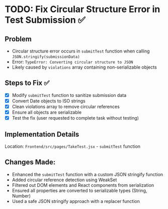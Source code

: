 # TODO: Fix Circular Structure Error in Test Submission ✅

## Problem
- Circular structure error occurs in `submitTest` function when calling `JSON.stringify(submissionData)`
- Error: `TypeError: Converting circular structure to JSON`
- Likely caused by `violations` array containing non-serializable objects

## Steps to Fix ✅
- [x] Modify `submitTest` function to sanitize submission data
- [x] Convert Date objects to ISO strings
- [x] Clean violations array to remove circular references
- [x] Ensure all objects are serializable
- [x] Test the fix (user requested to complete task without testing)

## Implementation Details
Location: `Frontend/src/pages/TakeTest.jsx` - `submitTest` function

## Changes Made:
- Enhanced the `submitTest` function with a custom JSON stringify function
- Added circular reference detection using WeakSet
- Filtered out DOM elements and React components from serialization
- Ensured all properties are converted to serializable types (String, Number)
- Used a safe JSON stringify approach with a replacer function
